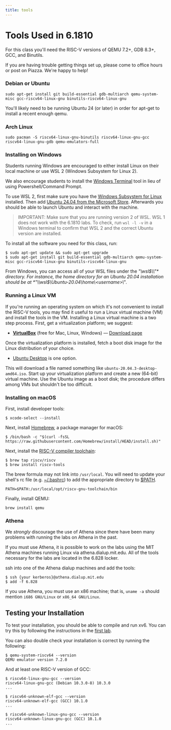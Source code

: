 ```yaml
---
title: tools
---
```


# Tools Used in 6.1810

For this class you'll need the RISC-V versions of
QEMU 7.2+, GDB 8.3+, GCC, and Binutils.

If you are having trouble getting things set up, please come to office
hours or post on Piazza. We're happy to help!

### Debian or Ubuntu
```
sudo apt-get install git build-essential gdb-multiarch qemu-system-misc gcc-riscv64-linux-gnu binutils-riscv64-linux-gnu
```

You'll likely need to be running Ubuntu 24 (or later) in order for
apt-get to install a recent enough qemu.

### Arch Linux
```
sudo pacman -S riscv64-linux-gnu-binutils riscv64-linux-gnu-gcc riscv64-linux-gnu-gdb qemu-emulators-full
```

### Installing on Windows

Students running Windows are encouraged to either install Linux
on their local machine or use WSL 2 (Windows Subsystem for Linux 2).

We also encourage students to install the [Windows Terminal](https://apps.microsoft.com/store/detail/windows-terminal/9N0DX20HK701) tool in lieu of using Powershell/Command Prompt.

To use WSL 2, first make sure you have the [Windows Subsystem for Linux](https://docs.microsoft.com/en-us/windows/wsl/install-win10) installed. Then add [Ubuntu 24.04 from the Microsoft Store](https://apps.microsoft.com/detail/9nz3klhxdjp5). Afterwards you should be able to launch Ubuntu and interact with the machine.

> IMPORTANT: Make sure that you are running version 2 of WSL.
> WSL 1 does not work with the 6.1810 labs.
> To check,
> run ` wsl -l -v ` in a Windows terminal to confirm that WSL
> 2 and the correct Ubuntu version are installed.

To install all the software you need for this class, run:

```
$ sudo apt-get update && sudo apt-get upgrade
$ sudo apt-get install git build-essential gdb-multiarch qemu-system-misc gcc-riscv64-linux-gnu binutils-riscv64-linux-gnu
```

From Windows, you can access all of your WSL files under the *"\\wsl$\\"*
directory. For instance, the home directory for an Ubuntu 20.04 installation should
be at *"\\wsl$\\Ubuntu-20.04\\home\\&lt;username&gt;\\"*.

### Running a Linux VM
If you're running an operating system on which it's not convenient to
install the RISC-V tools, you may find it useful to run a Linux
virtual machine (VM) and install the tools in the VM.
Installing a Linux virtual machine is a two step process.  First, get
a virtualization platform; we suggest:

*   [**VirtualBox**](https://www.virtualbox.org/)
    (free for Mac, Linux, Windows) — [Download
    page](https://www.virtualbox.org/wiki/Downloads)

Once the virtualization platform is installed, fetch a boot
disk image for the Linux distribution of your choice.

*   [Ubuntu
    Desktop](http://www.ubuntu.com/download/desktop) is one option.

This will download a file named something like
`ubuntu-20.04.3-desktop-amd64.iso`.  Start up your
virtualization platform and create a new (64-bit) virtual machine.
Use the Ubuntu image as a boot disk; the
procedure differs among VMs but shouldn't be too difficult.

### Installing on macOS

First, install developer tools:

```
$ xcode-select --install
```

Next, install [Homebrew](https://brew.sh/), a package manager for macOS:

```
$ /bin/bash -c "$(curl -fsSL https://raw.githubusercontent.com/Homebrew/install/HEAD/install.sh)"
```

Next, install the [RISC-V compiler toolchain](https://github.com/riscv/homebrew-riscv):

```
$ brew tap riscv/riscv
$ brew install riscv-tools
```

The brew formula may not link into `/usr/local`. You will need to
update your shell's rc file (e.g. [~/.bashrc](https://www.gnu.org/software/bash/manual/html_node/Bash-Startup-Files.html))
to add the appropriate directory to [$PATH](http://www.linfo.org/path_env_var.html).

```
PATH=$PATH:/usr/local/opt/riscv-gnu-toolchain/bin
```

Finally, install QEMU:

```
brew install qemu
```

### Athena
We *strongly* discourage the use of Athena since there have been many problems with running the labs on Athena in the past.

If you must use Athena, it is possible to work on the labs using the MIT Athena machines running Linux via athena.dialup.mit.edu. All of the tools necessary for the labs are located in the 6.828 locker.

ssh into one of the Athena dialup machines and add the tools:

```
$ ssh {your kerberos}@athena.dialup.mit.edu
$ add -f 6.828
```

If you use Athena, you must use an x86 machine; that is, `uname -a`
should mention `i686 GNU/Linux` or
`x86_64 GNU/Linux`.

## Testing your Installation
To test your installation, you should be able to compile and run xv6. You can try this by following the instructions in the [first lab](/mit6.1810/labs/util.html.md).

You can also double check your installation is correct by running the following:

```
$ qemu-system-riscv64 --version
QEMU emulator version 7.2.0
```

And at least one RISC-V version of GCC:

```
$ riscv64-linux-gnu-gcc --version
riscv64-linux-gnu-gcc (Debian 10.3.0-8) 10.3.0
...
```

```
$ riscv64-unknown-elf-gcc --version
riscv64-unknown-elf-gcc (GCC) 10.1.0
...
```

```
$ riscv64-unknown-linux-gnu-gcc --version
riscv64-unknown-linux-gnu-gcc (GCC) 10.1.0
...
```
